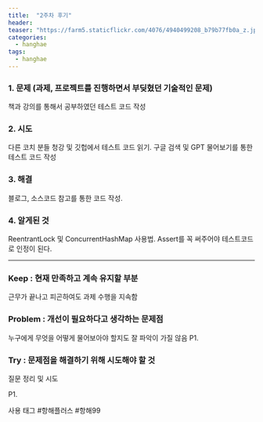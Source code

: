 ```yaml
---
title:  "2주차 후기"
header:
teaser: "https://farm5.staticflickr.com/4076/4940499208_b79b77fb0a_z.jpg"
categories:
  - hanghae
tags:
  - hanghae
---
```


### 1. 문제 **(과제, 프로젝트를 진행하면서 부딪혔던 기술적인 문제)**

책과 강의를 통해서 공부하였던 테스트 코드 작성

### **2. 시도**

다른 코치 분들 청강 및 깃헙에서 테스트 코드 읽기. 구글 검색 및 GPT 물어보기를 통한 테스트 코드 작성

### **3. 해결**

블로그, 소스코드 참고를 통한 코드 작성.

### **4. 알게된 것**

ReentrantLock 및 ConcurrentHashMap 사용법. Assert를 꼭 써주어야 테스트코드로 인정이 된다.

---

### **Keep : 현재 만족하고 계속 유지할 부분**

근무가 끝나고 피곤하여도 과제 수행을 지속함

### **Problem : 개선이 필요하다고 생각하는 문제점**

누구에게 무엇을 어떻게 물어보아야 할지도 잘 파악이 가질 않음
P1.

### **Try : 문제점을 해결하기 위해 시도해야 할 것**

질문 정리 및 시도

P1.

사용 태그 #항해플러스 #항해99